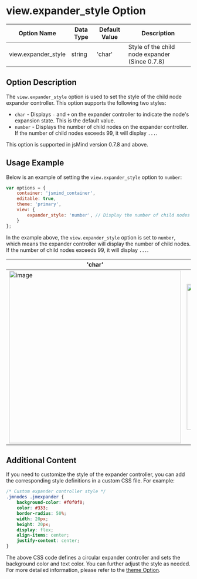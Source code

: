 # view.expander_style Option

| Option Name | Data Type | Default Value | Description |
| --- | --- | --- | --- |
| view.expander_style | string | 'char' | Style of the child node expander (Since 0.7.8) |

## Option Description

The `view.expander_style` option is used to set the style of the child node expander controller. This option supports the following two styles:

- `char` - Displays `-` and `+` on the expander controller to indicate the node's expansion state. This is the default value.
- `number` - Displays the number of child nodes on the expander controller. If the number of child nodes exceeds 99, it will display `...`.

This option is supported in jsMind version 0.7.8 and above.

## Usage Example

Below is an example of setting the `view.expander_style` option to `number`:

```javascript
var options = {
    container: 'jsmind_container',
    editable: true,
    theme: 'primary',
    view: {
        expander_style: 'number', // Display the number of child nodes
    }
};
```

In the example above, the `view.expander_style` option is set to `number`, which means the expander controller will display the number of child nodes. If the number of child nodes exceeds 99, it will display `...`.

| 'char' | 'number' |
| --- | --- |
| <img width="469" alt="image" src="https://github.com/hizzgdev/jsmind/assets/1690290/8462da63-3c1f-4858-9f66-e088670115e2"> | <img width="396" alt="image" src="https://github.com/hizzgdev/jsmind/assets/1690290/e309e397-dbf5-424d-a0be-32ab99a902d2"> |


## Additional Content

If you need to customize the style of the expander controller, you can add the corresponding style definitions in a custom CSS file. For example:

```css
/* Custom expander controller style */
.jmnodes .jmexpander {
    background-color: #f0f0f0;
    color: #333;
    border-radius: 50%;
    width: 20px;
    height: 20px;
    display: flex;
    align-items: center;
    justify-content: center;
}
```

The above CSS code defines a circular expander controller and sets the background color and text color. You can further adjust the style as needed. For more detailed information, please refer to the [theme Option](option.theme.md).